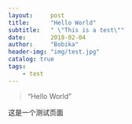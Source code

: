```yaml
---
layout:     post
title:      "Hello World"
subtitle:   " \"This is a test\""
date:       2018-02-04
author:     "Bobika"
header-img: "img/test.jpg"
catalog: true
tags:
    - test
---
```

> “Hello World”

这是一个测试页面